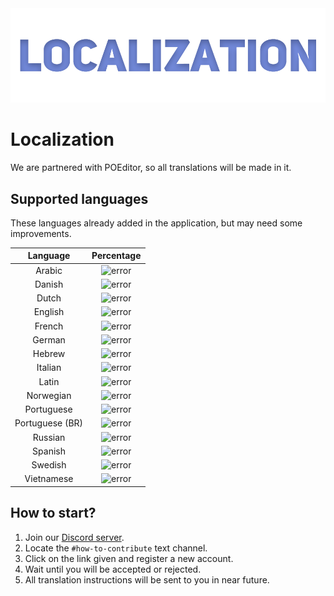 <div align="center"><img draggable="false" alt="Localization" src="gitassets/localization.png"></div>

# Localization

We are partnered with POEditor, so all translations will be made in it.

## Supported languages

These languages already added in the application, but may need some improvements.

|    Language     |                                       Percentage                                       |
| :-------------: | :------------------------------------------------------------------------------------: |
|     Arabic      |  <img draggable="false" alt="error" src="https://api.premid.app/langStatus/ar">   |
|     Danish      |  <img draggable="false" alt="error" src="https://api.premid.app/langStatus/da">   |
|      Dutch      |  <img draggable="false" alt="error" src="https://api.premid.app/langStatus/nl">   |
|     English     |  <img draggable="false" alt="error" src="https://api.premid.app/langStatus/en">   |
|     French      |  <img draggable="false" alt="error" src="https://api.premid.app/langStatus/fr">   |
|     German      |  <img draggable="false" alt="error" src="https://api.premid.app/langStatus/de">   |
|     Hebrew      |  <img draggable="false" alt="error" src="https://api.premid.app/langStatus/he">   |
|     Italian     |  <img draggable="false" alt="error" src="https://api.premid.app/langStatus/it">   |
|      Latin      |  <img draggable="false" alt="error" src="https://api.premid.app/langStatus/la">   |
|    Norwegian    |  <img draggable="false" alt="error" src="https://api.premid.app/langStatus/no">   |
|   Portuguese    |  <img draggable="false" alt="error" src="https://api.premid.app/langStatus/pt">   |
| Portuguese (BR) | <img draggable="false" alt="error" src="https://api.premid.app/langStatus/pt-br"> |
|     Russian     |  <img draggable="false" alt="error" src="https://api.premid.app/langStatus/ru">   |
|     Spanish     |  <img draggable="false" alt="error" src="https://api.premid.app/langStatus/es">   |
|     Swedish     |  <img draggable="false" alt="error" src="https://api.premid.app/langStatus/sv">   |
|   Vietnamese    |  <img draggable="false" alt="error" src="https://api.premid.app/langStatus/vi">   |

## How to start?

1. Join our [Discord server](https://discord.gg/WvfVZ8T).
2. Locate the `#how-to-contribute` text channel.
3. Click on the link given and register a new account.
4. Wait until you will be accepted or rejected.
5. All translation instructions will be sent to you in near future.
